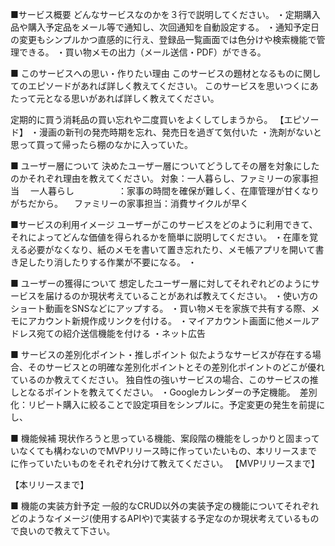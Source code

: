 ■サービス概要
どんなサービスなのかを３行で説明してください。
・定期購入品や購入予定品をメール等で通知し、次回通知を自動設定する。
・通知予定日の変更もシンプルかつ直感的に行え、登録品一覧画面では色分けや検索機能で管理できる。
・買い物メモの出力（メール送信・PDF）ができる。


■ このサービスへの思い・作りたい理由
このサービスの題材となるものに関してのエピソードがあれば詳しく教えてください。
このサービスを思いつくにあたって元となる思いがあれば詳しく教えてください。

定期的に買う消耗品の買い忘れや二度買いをよくしてしまうから。
【エピソード】
・漫画の新刊の発売時期を忘れ、発売日を過ぎて気付いた
・洗剤がないと思って買って帰ったら棚のなかに入っていた。

■ ユーザー層について
決めたユーザー層についてどうしてその層を対象にしたのかそれぞれ理由を教えてください。
対象：一人暮らし、ファミリーの家事担当
　一人暮らし　　　　　：家事の時間を確保が難しく、在庫管理が甘くなりがちだから。
　ファミリーの家事担当：消費サイクルが早く


■サービスの利用イメージ
ユーザーがこのサービスをどのように利用できて、それによってどんな価値を得られるかを簡単に説明してください。
・在庫を覚える必要がなくなり、紙のメモを書いて置き忘れたり、メモ帳アプリを開いて書き足したり消したりする作業が不要になる。
・

■ ユーザーの獲得について
想定したユーザー層に対してそれぞれどのようにサービスを届けるのか現状考えていることがあれば教えてください。
・使い方のショート動画をSNSなどにアップする。
・買い物メモを家族で共有する際、メモにアカウント新規作成リンクを付ける。
・マイアカウント画面に他メールアドレス宛ての紹介送信機能を付ける
・ネット広告


■ サービスの差別化ポイント・推しポイント
似たようなサービスが存在する場合、そのサービスとの明確な差別化ポイントとその差別化ポイントのどこが優れているのか教えてください。
独自性の強いサービスの場合、このサービスの推しとなるポイントを教えてください。
・Googleカレンダーの予定機能。　差別化：リピート購入に絞ることで設定項目をシンプルに。予定変更の発生を前提にし、


■ 機能候補
現状作ろうと思っている機能、案段階の機能をしっかりと固まっていなくても構わないのでMVPリリース時に作っていたいもの、本リリースまでに作っていたいものをそれぞれ分けて教えてください。
【MVPリリースまで】

【本リリースまで】

■ 機能の実装方針予定
一般的なCRUD以外の実装予定の機能についてそれぞれどのようなイメージ(使用するAPIや)で実装する予定なのか現状考えているもので良いので教えて下さい。
